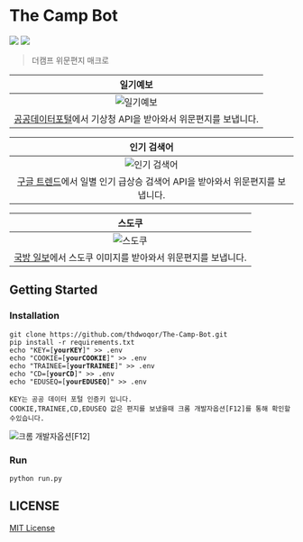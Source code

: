 # The Camp Bot
<a href="https://github.com/features/actions"><img src="https://img.shields.io/badge/GitHub Actions-2088FF?style=for-the-badge&logo=GitHub Actions&logoColor=white"/></a>
<a href="https://www.selenium.dev/"><img src="https://img.shields.io/badge/Python-3776AB?style=for-the-badge&logo=Python&logoColor=white"/></a>  
>더캠프 위문편지 매크로

| **일기예보** | 
| :---: | 
| ![일기예보](https://user-images.githubusercontent.com/83541246/164165614-9a69def9-3dbd-4434-8b73-0858ae0daf3f.PNG)| 
| [공공데이터포털](https://www.data.go.kr/tcs/dss/selectApiDataDetailView.do?publicDataPk=15084084)에서 기상청 API을 받아와서 위문편지를 보냅니다. |

| **인기 검색어** |
| :---: | 
| ![인기 검색어](https://user-images.githubusercontent.com/83541246/164166706-7016726b-aa11-4684-a4f5-18dcd7e28ceb.PNG) |
| [구글 트렌드](https://trends.google.co.kr/trends/trendingsearches/daily?geo=KR)에서 일별 인기 급상승 검색어 API을 받아와서 위문편지를 보냅니다. |  

| **스도쿠** |
| :---: | 
| ![스도쿠](https://user-images.githubusercontent.com/83541246/165344181-fe1c24a4-f430-4d61-8c5a-340caa7f3491.PNG) |
| [국방 일보](https://kookbang.dema.mil.kr)에서 스도쿠 이미지를 받아와서 위문편지를 보냅니다. |  

## Getting Started  

### Installation
<pre><code>git clone https://github.com/thdwoqor/The-Camp-Bot.git
pip install -r requirements.txt
echo "KEY=[<b>yourKEY</b>]" >> .env
echo "COOKIE=[<b>yourCOOKIE</b>]" >> .env
echo "TRAINEE=[<b>yourTRAINEE</b>]" >> .env
echo "CD=[<b>yourCD</b>]" >> .env
echo "EDUSEQ=[<b>yourEDUSEQ</b>]" >> .env
</code></pre>
`KEY는 공공 데이터 포털 인증키 입니다.`  
`COOKIE,TRAINEE,CD,EDUSEQ 값은 편지를 보냈을때 크롬 개발자옵션[F12]를 통해 확인할수있습니다.`  

![크롬 개발자옵션[F12]](https://user-images.githubusercontent.com/83541246/164168005-76c61c8e-ebc5-4e5a-bc9e-017101f6e97b.jpg)


### Run

<pre><code>python run.py</code></pre>

## LICENSE

[MIT License](./LICENSE)
